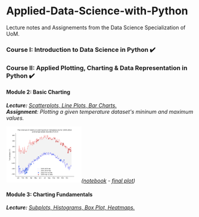 # Applied-Data-Science-with-Python
Lecture notes and Assignements from the Data Science Specialization of UoM.
### Course I: Introduction to Data Science in Python ✔️ 
### Course II: Applied Plotting, Charting & Data Representation in Python ✔️
#### Module 2: Basic Charting

***Lecture:*** <a href="course-II/M2-Lectures Basic Charting.ipynb"> *Scatterplots, Line Plots, Bar Charts.*</a> 
<br>***Assignment**: Plotting a given temperature dataset's mininum and maximum values.*
<p align="left">
  <img style="left;" width="40%" height="40%" src="/others/c2-m2-assignment.png" ><em>(<a href="course-II/M2-Assignment.ipynb">notebook</a> - <a href="others/c2-m2-assignment.png">final plot</a>)</em> </p> 


#### Module 3: Charting Fundamentals
***Lecture:*** <a href="course-II/M3-Charting_Fundamentals.ipynb"> *Subplots, Histograms, Box Plot, Heatmaps.*</a> 


